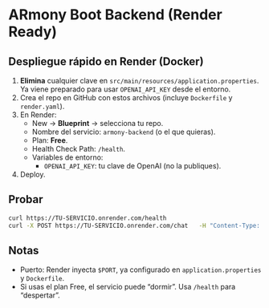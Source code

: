 # ARmony Boot Backend (Render Ready)

## Despliegue rápido en Render (Docker)
1. **Elimina** cualquier clave en `src/main/resources/application.properties`. Ya viene preparado para usar `OPENAI_API_KEY` desde el entorno.
2. Crea el repo en GitHub con estos archivos (incluye `Dockerfile` y `render.yaml`).
3. En Render:
   - New → **Blueprint** → selecciona tu repo.
   - Nombre del servicio: `armony-backend` (o el que quieras).
   - Plan: **Free**.
   - Health Check Path: `/health`.
   - Variables de entorno:
     - `OPENAI_API_KEY`: tu clave de OpenAI (no la publiques).
4. Deploy.

## Probar
```bash
curl https://TU-SERVICIO.onrender.com/health
curl -X POST https://TU-SERVICIO.onrender.com/chat   -H "Content-Type: application/json"   -d '{"prompt":"me siento estresado"}'
```

## Notas
- Puerto: Render inyecta `$PORT`, ya configurado en `application.properties` y `Dockerfile`.
- Si usas el plan Free, el servicio puede “dormir”. Usa `/health` para “despertar”.
